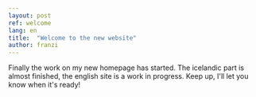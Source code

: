 ```yaml
---
layout: post
ref: welcome
lang: en
title:  "Welcome to the new website"
author: franzi
---
```


Finally the work on my new homepage has started. The icelandic part is almost finished, the english site is a work in progress. Keep up, I'll let you know when it's ready!
